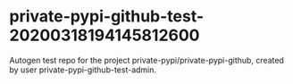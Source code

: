 # private-pypi-github-test-20200318194145812600
Autogen test repo for the project private-pypi/private-pypi-github, created by user private-pypi-github-test-admin.
